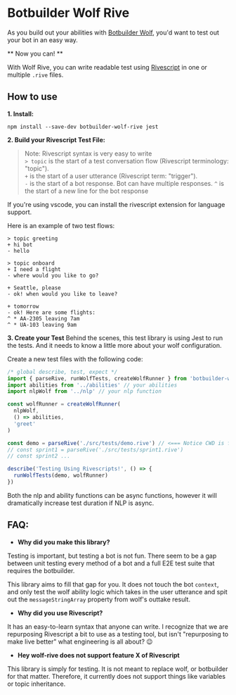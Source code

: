 # Botbuilder Wolf Rive

As you build out your abilities with [Botbuilder Wolf](https://github.com/great-lakes/botbuilder-wolf), you'd want to test out your bot in an easy way.

** Now you can! **

With Wolf Rive, you can write readable test using [Rivescript](https://www.rivescript.com/) in one or multiple `.rive` files.

## How to use

**1. Install:**

```
npm install --save-dev botbuilder-wolf-rive jest
```


**2. Build your Rivescript Test File:**
> Note: Rivescript syntax is very easy to write  
`> topic` is the start of a test conversation flow (Rivescript terminology: "topic").  
`+` is the start of a user utterance (Rivescript term: "trigger").  
`-` is the start of a bot response.  Bot can have multiple responses. 
`^` is the start of a new line for the bot response

If you're using vscode, you can install the rivescript extension for language support.

Here is an example of two test flows:
```
> topic greeting
+ hi bot
- hello

> topic onboard
+ I need a flight
- where would you like to go?

+ Seattle, please
- ok! when would you like to leave?

+ tomorrow
- ok! Here are some flights:
^ * AA-2305 leaving 7am
^ * UA-103 leaving 9am
```

**3. Create your Test**
Behind the scenes, this test library is using Jest to run the tests.
And it needs to know a little more about your wolf configuration.

Create a new test files with the following code:

```js
/* global describe, test, expect */
import { parseRive, runWolfTests, createWolfRunner } from 'botbuilder-wolf-rive'
import abilities from '../abilities' // your abilities
import nlpWolf from '../nlp' // your nlp function

const wolfRunner = createWolfRunner(
  nlpWolf,
  () => abilities,
  'greet'
)

const demo = parseRive('./src/tests/demo.rive') // <=== Notice CWD is from the project root
// const sprint1 = parseRive('./src/tests/sprint1.rive')
// const sprint2 ...

describe('Testing Using Rivescripts!', () => {
  runWolfTests(demo, wolfRunner)
})
```

Both the nlp and ability functions can be async functions, however it will dramatically increase test duration if NLP is async.

## FAQ:
* **Why did you make this library?**

Testing is important, but testing a bot is not fun.  There seem to be a gap between unit testing every method of a bot and a full E2E test suite that requires the botbuilder.

This library aims to fill that gap for you.  It does not touch the bot `context`, and only test the wolf ability logic which takes in the user utterance and spit out the `messageStringArray` property from wolf's outtake result.

* **Why did you use Rivescript?**

It has an easy-to-learn syntax that anyone can write.  I recognize that we are repurposing Rivescript a bit to use as a testing tool, but isn't "repurposing to make live better" what engineering is all about? :wink:

* **Hey wolf-rive does not support feature X of Rivescript**

This library is simply for testing.  It is not meant to replace wolf, or botbuilder for that matter.  Therefore, it currently does not support things like variables or topic inheritance.
